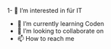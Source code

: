 1- 👀 I’m interested in für  IT
- 🌱 I’m currently learning  Coden 
- 💞️ I’m looking to collaborate on 
- 📫 How to reach me 
<!---
MIGZnumberONE/MIGZnumberONE is a ✨ special ✨ repository because its `README.md` (this file) appears on your GitHub profile.
You can click the Preview link to take a look at your changes.
--->
